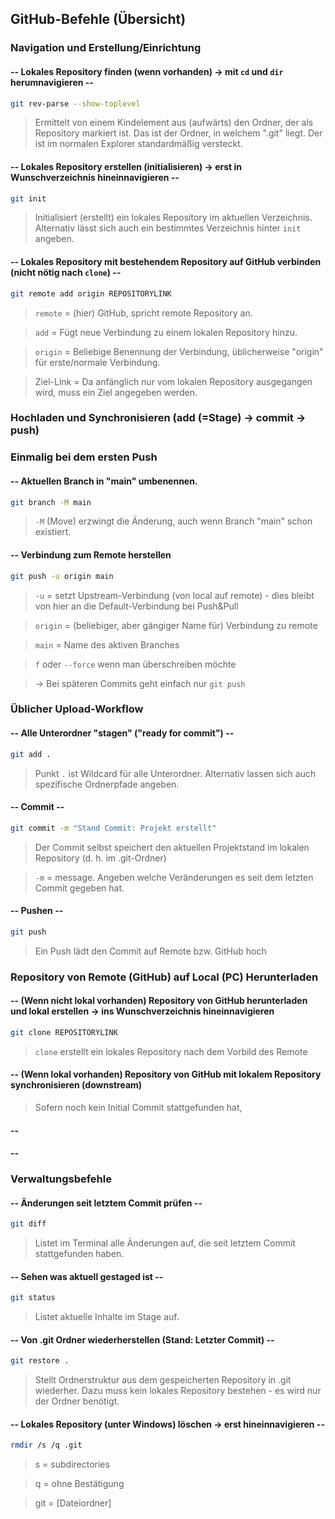 ## GitHub-Befehle (Übersicht)

### Navigation und Erstellung/Einrichtung

#### -- Lokales Repository finden (wenn vorhanden) -> mit `cd` und `dir` herumnavigieren --
```bash
git rev-parse --show-toplevel
```
> Ermittelt von einem Kindelement aus (aufwärts) den Ordner, der als Repository markiert ist.
> Das ist der Ordner, in welchem ".git" liegt. Der ist im normalen Explorer standardmäßig versteckt.

#### -- Lokales Repository erstellen (initialisieren) -> erst in Wunschverzeichnis hineinnavigieren --
```bash
git init
```
> Initialisiert (erstellt) ein lokales Repository im aktuellen Verzeichnis. Alternativ lässt sich auch ein bestimmtes Verzeichnis hinter `init` angeben.

#### -- Lokales Repository mit bestehendem Repository auf GitHub verbinden (nicht nötig nach `clone`) --
```bash
git remote add origin REPOSITORYLINK
```
> `remote` = (hier) GitHub, spricht remote Repository an.

> `add` = Fügt neue Verbindung zu einem lokalen Repository hinzu.

> `origin` = Beliebige Benennung der Verbindung, üblicherweise "origin" für erste/normale Verbindung.

> Ziel-Link = Da anfänglich nur vom lokalen Repository ausgegangen wird, muss ein Ziel angegeben werden.

### Hochladen und Synchronisieren (add (=Stage) -> commit -> push)

### Einmalig bei dem ersten Push
#### -- Aktuellen Branch in "main" umbenennen. 
```bash
git branch -M main
```
> `-M` (Move) erzwingt die Änderung, auch wenn Branch "main" schon existiert.
#### -- Verbindung zum Remote herstellen 
```bash
git push -u origin main
```
> `-u` = setzt Upstream-Verbindung (von local auf remote) - dies bleibt von hier an die Default-Verbindung bei Push&Pull

> `origin` = (beliebiger, aber gängiger Name für) Verbindung zu remote

> `main` = Name des aktiven Branches

> `f` oder `--force` wenn man überschreiben möchte

> -> Bei späteren Commits geht einfach nur `git push`

### Üblicher Upload-Workflow
#### -- Alle Unterordner "stagen" ("ready for commit") --
```bash
git add .
```
> Punkt `.` ist Wildcard für alle Unterordner. Alternativ lassen sich auch spezifische Ordnerpfade angeben.

#### -- Commit --
```bash
git commit -m "Stand Commit: Projekt erstellt"
```
> Der Commit selbst speichert den aktuellen Projektstand im lokalen Repository (d. h. im .git-Ordner)

> `-m` = message. Angeben welche Veränderungen es seit dem letzten Commit gegeben hat.

#### -- Pushen --
```bash
git push
```
> Ein Push lädt den Commit auf Remote bzw. GitHub hoch

### Repository von Remote (GitHub) auf Local (PC) Herunterladen

#### -- (Wenn nicht lokal vorhanden) Repository von GitHub herunterladen und lokal erstellen -> ins Wunschverzeichnis hineinnavigieren
```bash
git clone REPOSITORYLINK
```
> `clone` erstellt ein lokales Repository nach dem Vorbild des Remote

#### -- (Wenn lokal vorhanden) Repository von GitHub mit lokalem Repository synchronisieren (downstream)
> Sofern noch kein Initial Commit stattgefunden hat, 

#### -- 
#### -- 

### Verwaltungsbefehle

#### -- Änderungen seit letztem Commit prüfen --
```bash
git diff
```
> Listet im Terminal alle Änderungen auf, die seit letztem Commit stattgefunden haben.

#### -- Sehen was aktuell gestaged ist --
```bash
git status
```
> Listet aktuelle Inhalte im Stage auf.

#### -- Von .git Ordner wiederherstellen (Stand: Letzter Commit) --
```bash
git restore .
```
> Stellt Ordnerstruktur aus dem gespeicherten Repository in .git wiederher. Dazu muss kein lokales Repository bestehen - es wird nur der Ordner benötigt.

#### -- Lokales Repository (unter Windows) löschen -> erst hineinnavigieren --
```bash
rmdir /s /q .git
```
> s = subdirectories

> q = ohne Bestätigung

> git = \[Dateiordner]






